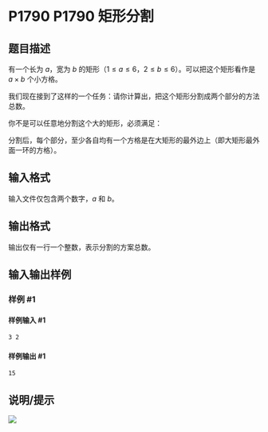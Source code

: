 # P1790 P1790 矩形分割

## 题目描述

有一个长为 $a$，宽为 $b$ 的矩形（$1 \le a \le 6$，$2 \le b \le 6$）。可以把这个矩形看作是 $a\times b$ 个小方格。

我们现在接到了这样的一个任务：请你计算出，把这个矩形分割成两个部分的方法总数。

你不是可以任意地分割这个大的矩形，必须满足：

分割后，每个部分，至少各自均有一个方格是在大矩形的最外边上（即大矩形最外面一环的方格）。



## 输入格式

输入文件仅包含两个数字，$a$ 和 $b$。

## 输出格式

输出仅有一行一个整数，表示分割的方案总数。


## 输入输出样例

### 样例 #1

#### 样例输入 #1

```
3 2
```

#### 样例输出 #1

```
15
```

## 说明/提示

![](https://cdn.luogu.com.cn/upload/image_hosting/buv0992j.png)
